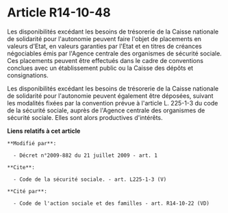 # Article R14-10-48

Les disponibilités excédant les besoins de trésorerie de la Caisse nationale de solidarité pour l'autonomie peuvent faire
l'objet de placements en valeurs d'Etat, en valeurs garanties par l'Etat et en titres de créances négociables émis par
l'Agence centrale des organismes de sécurité sociale. Ces placements peuvent être effectués dans le cadre de conventions
conclues avec un établissement public ou la Caisse des dépôts et consignations. 

Les disponibilités excédant les besoins de trésorerie de la Caisse nationale de solidarité pour l'autonomie peuvent également
être déposées, suivant les modalités fixées par la convention prévue à l'article L. 225-1-3 du code de la sécurité sociale,
auprès de l'Agence centrale des organismes de sécurité sociale. Elles sont alors productives d'intérêts.

**Liens relatifs à cet article**

	**Modifié par**:

	  - Décret n°2009-882 du 21 juillet 2009 - art. 1

	**Cite**:

	  - Code de la sécurité sociale. - art. L225-1-3 (V)

	**Cité par**:

	  - Code de l'action sociale et des familles - art. R14-10-22 (VD)
